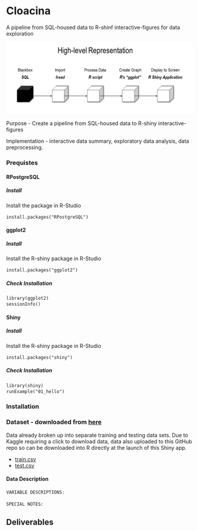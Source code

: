 # Cloacina
A pipeline from SQL-housed data to R-shinf interactive-figures for data exploration 
<p align="center">
  <img src="https://github.com/jdearmas/cloacina/blob/master/doc/figures/high-level/high-level.jpg">
</p>

Purpose - Create a pipeline from SQL-housed data to R-shiny interactive-figures

Implementation - interactive data summary, exploratory data analysis, data
preprocessing.

### Prequistes 

#### RPostgreSQL
##### Install
Install the package in R-Studio

```
install.packages("RPostgreSQL")
```

#### ggplot2
##### Install
Install the R-shiny package in R-Studio

```
install.packages("ggplot2")
```
##### Check Installation
```
library(ggplot2)
sessionInfo()
```

#### Shiny
##### Install
Install the R-shiny package in R-Studio

```
install.packages("shiny")
```
##### Check Installation
```
library(shiny)
runExample("01_hello")
```


### Installation 

### Dataset - downloaded from [here](https://www.kaggle.com/c/titanic/data)

Data already broken up into separate training and testing data sets.  Due to
Kaggle requiring a click to download data, data also uploaded to this GitHub
repo so can be downloaded into R directly at the launch of this Shiny app.

* [train.csv](data/train.csv)
* [test.csv](data/test.csv)

#### Data Description

```
VARIABLE DESCRIPTIONS:

SPECIAL NOTES:
```

## Deliverables
